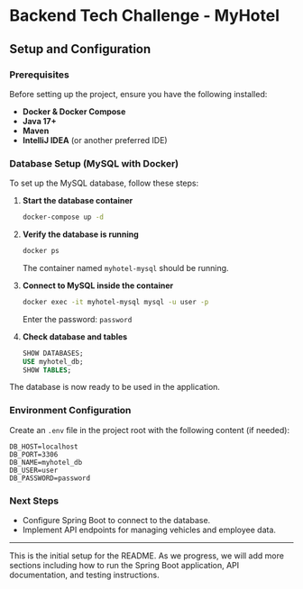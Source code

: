 # Backend Tech Challenge - MyHotel

## Setup and Configuration

### Prerequisites
Before setting up the project, ensure you have the following installed:
- **Docker & Docker Compose**
- **Java 17+**
- **Maven**
- **IntelliJ IDEA** (or another preferred IDE)

### Database Setup (MySQL with Docker)
To set up the MySQL database, follow these steps:

1. **Start the database container**
   ```bash
   docker-compose up -d
   ```
2. **Verify the database is running**
   ```bash
   docker ps
   ```
   The container named `myhotel-mysql` should be running.

3. **Connect to MySQL inside the container**
   ```bash
   docker exec -it myhotel-mysql mysql -u user -p
   ```
   Enter the password: `password`

4. **Check database and tables**
   ```sql
   SHOW DATABASES;
   USE myhotel_db;
   SHOW TABLES;
   ```

The database is now ready to be used in the application.

### Environment Configuration
Create an `.env` file in the project root with the following content (if needed):

```
DB_HOST=localhost
DB_PORT=3306
DB_NAME=myhotel_db
DB_USER=user
DB_PASSWORD=password
```

### Next Steps
- Configure Spring Boot to connect to the database.
- Implement API endpoints for managing vehicles and employee data.

---

This is the initial setup for the README. As we progress, we will add more sections including how to run the Spring Boot application, API documentation, and testing instructions.
